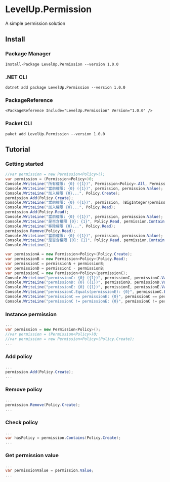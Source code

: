 # LevelUp.Permission

A simple permission solution

## Install

### Package Manager

    Install-Package LevelUp.Permission --version 1.0.0

### .NET CLI

    dotnet add package LevelUp.Permission --version 1.0.0

### PackageReference

    <PackageReference Include="LevelUp.Permission" Version="1.0.0" />

### Packet CLI

    paket add LevelUp.Permission --version 1.0.0


## Tutorial

### Getting started

```C#
//var permission = new Permission<Policy>();
var permission = (Permission<Policy>)0;
Console.WriteLine("所有權限: {0} ({1})", Permission<Policy>.All, Permission<Policy>.All.Value);
Console.WriteLine("當前權限: {0} ({1})", permission, permission.Value);
Console.WriteLine("加入權限 {0}...", Policy.Create);
permission.Add(Policy.Create);
Console.WriteLine("當前權限: {0} ({1})", permission, (BigInteger)permission);
Console.WriteLine("加入權限 {0}...", Policy.Read);
permission.Add(Policy.Read);
Console.WriteLine("當前權限: {0} ({1})", permission, permission.Value);
Console.WriteLine("是否含權限 {0}: {1}", Policy.Read, permission.Contains(Policy.Read));
Console.WriteLine("移除權限 {0}...", Policy.Read);
permission.Remove(Policy.Read);
Console.WriteLine("當前權限: {0} ({1})", permission, permission.Value);
Console.WriteLine("是否含權限 {0}: {1}", Policy.Read, permission.Contains(Policy.Read));
Console.WriteLine();

var permissionA = new Permission<Policy>(Policy.Create);
var permissionB = new Permission<Policy>(Policy.Read);
var permissionC = permissionA + permissionB;
var permissionD = permissionC - permissionB;
var permissionE = new Permission<Policy>(permissionC);
Console.WriteLine("permissionC: {0} ({1})", permissionC, permissionC.Value);
Console.WriteLine("permissionD: {0} ({1})", permissionD, permissionD.Value);
Console.WriteLine("permissionE: {0} ({1})", permissionE, permissionE.Value);
Console.WriteLine("permissionC.Equals(permissionE): {0}", permissionC.Equals(permissionE));
Console.WriteLine("permissionC == permissionE: {0}", permissionC == permissionE);
Console.WriteLine("permissionC != permissionE: {0}", permissionC != permissionE);
```

### Instance permission

```C#
...
var permission = new Permission<Policy>();
//var permission = (Permission<Policy>)0;
//var permission = new Permission<Policy>(Policy.Create);
...
```


### Add policy

```C#
...
permission.Add(Policy.Create);
...
```


### Remove policy

```C#
...
permission.Remove(Policy.Create);
...
```


### Check policy

```C#
...
var hasPolicy = permission.Contains(Policy.Create);
...
```


### Get permission value

```C#
...
var permissionValue = permission.Value;
...
```